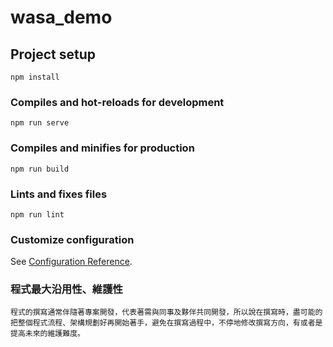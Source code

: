 # wasa_demo

## Project setup
```
npm install
```

### Compiles and hot-reloads for development
```
npm run serve
```

### Compiles and minifies for production
```
npm run build
```

### Lints and fixes files
```
npm run lint
```

### Customize configuration
See [Configuration Reference](https://cli.vuejs.org/config/).

### 程式最大沿用性、維護性
```
程式的撰寫通常伴隨著專案開發，代表著需與同事及夥伴共同開發，所以說在撰寫時，盡可能的把整個程式流程、架構規劃好再開始著手，避免在撰寫過程中，不停地修改撰寫方向，有或者是提高未來的維護難度。
```
